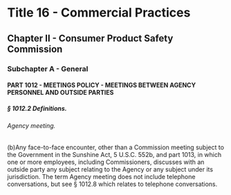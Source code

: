 
# Title 16 - Commercial Practices
## Chapter II - Consumer Product Safety Commission
### Subchapter A - General
#### PART 1012 - MEETINGS POLICY - MEETINGS BETWEEN AGENCY PERSONNEL AND OUTSIDE PARTIES
##### § 1012.2 Definitions.
###### Agency meeting.

(b)Any face-to-face encounter, other than a Commission meeting subject to the Government in the Sunshine Act, 5 U.S.C. 552b, and part 1013, in which one or more employees, including Commissioners, discusses with an outside party any subject relating to the Agency or any subject under its jurisdiction. The term Agency meeting does not include telephone conversations, but see § 1012.8 which relates to telephone conversations.
